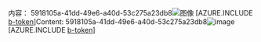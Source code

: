 <span data-ttu-id="0a156-101">内容： 5918105a-41dd-49e6-a40d-53c275a23db8![图像](678c5d4f-8787-4efa-bc8f-6a6561783726.png)
[AZURE.INCLUDE [b-token](df11fcb1-a10d-4a15-8f38-d8131b30c3a7.md)]</span><span class="sxs-lookup"><span data-stu-id="0a156-101">Content: 5918105a-41dd-49e6-a40d-53c275a23db8![image](678c5d4f-8787-4efa-bc8f-6a6561783726.png)
[AZURE.INCLUDE [b-token](df11fcb1-a10d-4a15-8f38-d8131b30c3a7.md)]</span></span>
